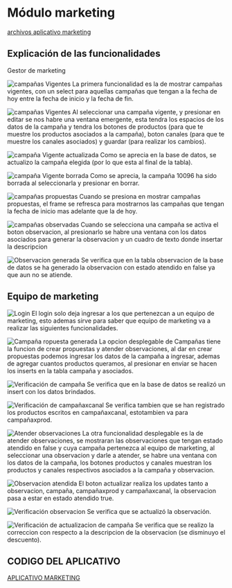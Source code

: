 # Módulo marketing

[archivos aplicativo marketing](archivos_cap16/modulo_marketing)

## Explicación de las funcionalidades

Gestor de marketing

![campañas Vigentes](../../imagenes_cap16/modmark/gest1.png)
La primera funcionalidad es la de mostrar campañas vigentes, con un select para aquellas campañas que tengan a la fecha de hoy entre la fecha de inicio y la fecha de fin.

![campañas Vigentes](../../imagenes_cap16/modmark/gest2.png)
Al seleccionar una campaña vigente, y presionar en editar se nos habre una ventana emergente, esta tendra los espacios de los datos de la campaña y tendra los botones de productos (para que te muestre los productos asociados a la campaña), boton canales (para que te muestre los canales asociados) y guardar (para realizar los cambios).

![campaña Vigente actualizada](../../imagenes_cap16/modmark/gest3.png)
Como se aprecia en la base de datos, se actualizo la campaña elegida (por lo que esta al final de la tabla).

![campaña Vigente borrada](../../imagenes_cap16/modmark/gest4.png)
Como se aprecia, la campaña 10096 ha sido borrada al seleccionarla y presionar en borrar.

![campañas propuestas](../../imagenes_cap16/modmark/gest5.png)
Cuando se presiona en mostrar campañas propuestas, el frame se refresca para mostrarnos las campañas que tengan la fecha de inicio mas adelante que la de hoy.

![campañas observadas](../../imagenes_cap16/modmark/gest6.png)
Cuando se selecciona una campaña se activa el boton observacion, al presionarlo se habre una ventana con los datos asociados para generar la observacion y un cuadro de texto donde insertar la descripcion

![Observacion generada](../../imagenes_cap16/modmark/gest7.png)
Se verifica que en la tabla observacion de la base de datos se ha generado la observacion con estado atendido en false ya que aun no se atiende.

## Equipo de marketing

![Login](../../imagenes_cap16/modmark/equip1.png)
El login solo deja ingresar a los que pertenezcan a un equipo de marketing, esto ademas sirve para saber que equipo de marketing va a realizar las siguientes funcionalidades.

![Campaña ropuesta generada](../../imagenes_cap16/modmark/equip2.png)
La opcion desplegable de Campañas tiene la funcion de crear propuestas y atender observaciones, al dar en crear propuestas podemos ingresar los datos de la campaña a ingresar, ademas de agregar cuantos productos queramos, al presionar en enviar se hacen los inserts en la tabla campaña y asociados.

![Verificación de campaña](../../imagenes_cap16/modmark/equip3.png)
Se verifica que en la base de datos se realizó un insert con los datos brindados.

![Verificación de campañaxcanal](../../imagenes_cap16/modmark/equip4.png)
Se verifica tambien que se han registrado los productos escritos en campañaxcanal, estotambien va para campañaxprod.

![Atender observaciones](../../imagenes_cap16/modmark/equip5.png)
La otra funcionalidad desplegable es la de atender observaciones, se mostraran las observaciones que tengan estado atendido en false y cuya campaña pertenezca al equipo de marketing, al seleccionar una observacion y darle a atender, se habre una ventana con los datos de la campaña, los botones productos y canales muestran los productos y canales respectivos asociados a la campaña y observacion.

![Observacion atendida](../../imagenes_cap16/modmark/equip6.png)
El boton actualizar realiza los updates tanto a observacion, campaña, campañaxprod y campañaxcanal, la observacion pasa a estar en estado atendido true.

![Verificación observacion](../../imagenes_cap16/modmark/equip7.png)
Se verifica que se actualizó la observación.

![Verificación de actualizacion de campaña](../../imagenes_cap16/modmark/equip8.png)
Se verifica que se realizo la correccion con respecto a la descripcion de la observacion (se disminuyo el descuento).

## CODIGO DEL APLICATIVO
[APLICATIVO MARKETING](../modulo_marketing)
